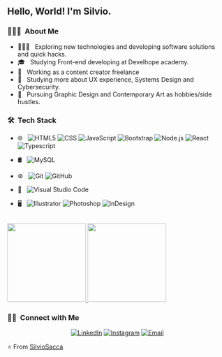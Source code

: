 

<h2> Hello, World! I'm Silvio.</h2>

<h3> 👨🏻‍💻 &nbsp;About Me </h3>

- 👨🏻‍💻 &nbsp; Exploring new technologies and developing software solutions and quick hacks.
- 🎓 &nbsp; Studying Front-end developing at Develhope academy.
- 👔 &nbsp; Working as a content creator freelance
- 🌱 &nbsp; Studying more about UX experience, Systems Design and Cybersecurity.
- 🎨 &nbsp; Pursuing Graphic Design and Contemporary Art as hobbies/side hustles.

<h3> 🛠 &nbsp;Tech Stack</h3>

- 🌐 &nbsp;
  ![HTML5](https://img.shields.io/badge/-HTML5-333333?style=flat&logo=HTML5)
  ![CSS](https://img.shields.io/badge/-CSS-333333?style=flat&logo=CSS3&logoColor=1572B6)
  ![JavaScript](https://img.shields.io/badge/-JavaScript-333333?style=flat&logo=javascript)
  ![Bootstrap](https://img.shields.io/badge/-Bootstrap-333333?style=flat&logo=bootstrap&logoColor=563D7C)
  ![Node.js](https://img.shields.io/badge/-Node.js-333333?style=flat&logo=node.js)
  ![React](https://img.shields.io/badge/-React-333333?style=flat&logo=react)
  ![Typescript](https://img.shields.io/badge/-Typescript-333333?style=flat&logo=Typescript)
  
- 🛢 &nbsp;
  ![MySQL](https://img.shields.io/badge/-MySQL-333333?style=flat&logo=mysql)
  
- ⚙️ &nbsp;
  ![Git](https://img.shields.io/badge/-Git-333333?style=flat&logo=git)
  ![GitHub](https://img.shields.io/badge/-GitHub-333333?style=flat&logo=github)
  
- 🔧 &nbsp;
  ![Visual Studio Code](https://img.shields.io/badge/-Visual%20Studio%20Code-333333?style=flat&logo=visual-studio-code&logoColor=007ACC)

- 🖥 &nbsp;
  ![Illustrator](https://img.shields.io/badge/-Illustrator-333333?style=flat&logo=adobe-illustrator)
  ![Photoshop](https://img.shields.io/badge/-Photoshop-333333?style=flat&logo=adobe-photoshop)
  ![InDesign](https://img.shields.io/badge/-InDesign-333333?style=flat&logo=adobe-indesign)

<br/>

<a href="https://github.com/AVS1508">
  <img height="180em" src="https://github-readme-stats.vercel.app/api?username=SilvioSacca&theme=buefy&show_icons=true" />
  <img height="180em" src="https://github-readme-stats.vercel.app/api/top-langs/?username=SilvioSacca&theme=buefy&layout=compact" />
</a>

<br/>

<h3> 🤝🏻 &nbsp;Connect with Me </h3>

<p align="center">
<a href="https://www.linkedin.com/in/silvio-sacc%C3%A0-6a489548/"><img alt="LinkedIn" src="https://img.shields.io/badge/LinkedIn-Silvio%20Saccà%20-blue?style=flat-square&logo=linkedin"></a>
<a href="https://www.instagram.com/vilosciacas/"><img alt="Instagram" src="https://img.shields.io/badge/Instagram-Silvio Saccà__-blue?style=flat-square&logo=instagram"></a>
<a href="studiotemet@gmail.com"><img alt="Email" src="https://img.shields.io/badge/Email-studiotemet@gmail.com-blue?style=flat-square&logo=gmail"></a>
</p>

⭐️ From [SilvioSacca](https://github.com/SilvioSacca)
